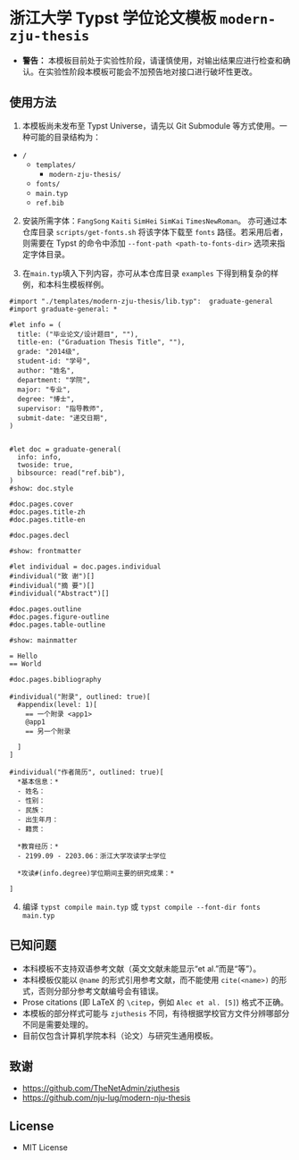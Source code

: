 # 浙江大学 Typst 学位论文模板 `modern-zju-thesis`

* **警告：** 本模板目前处于实验性阶段，请谨慎使用，对输出结果应进行检查和确认。在实验性阶段本模板可能会不加预告地对接口进行破坏性更改。

## 使用方法
1. 本模板尚未发布至 Typst Universe，请先以 Git Submodule 等方式使用。一种可能的目录结构为：
* `/`
    * `templates/`
        * `modern-zju-thesis/`
    * `fonts/`
    * `main.typ`
    * `ref.bib`

2. 安装所需字体：`FangSong` `Kaiti` `SimHei` `SimKai` `TimesNewRoman`。 亦可通过本仓库目录 `scripts/get-fonts.sh` 将该字体下载至 `fonts` 路径。若采用后者，则需要在 Typst 的命令中添加 `--font-path <path-to-fonts-dir>` 选项来指定字体目录。

3. 在`main.typ`填入下列内容，亦可从本仓库目录 `examples` 下得到稍复杂的样例，和本科生模板样例。

```typ
#import "./templates/modern-zju-thesis/lib.typ":  graduate-general
#import graduate-general: *

#let info = (
  title: ("毕业论文/设计题目", ""),
  title-en: ("Graduation Thesis Title", ""),
  grade: "2014级",
  student-id: "学号",
  author: "姓名",
  department: "学院",
  major: "专业",
  degree: "博士",
  supervisor: "指导教师",
  submit-date: "递交日期",
)


#let doc = graduate-general(
  info: info,
  twoside: true,
  bibsource: read("ref.bib"),
)
#show: doc.style

#doc.pages.cover
#doc.pages.title-zh
#doc.pages.title-en

#doc.pages.decl

#show: frontmatter

#let individual = doc.pages.individual
#individual("致 谢")[]
#individual("摘 要")[]
#individual("Abstract")[]

#doc.pages.outline
#doc.pages.figure-outline
#doc.pages.table-outline

#show: mainmatter

= Hello
== World

#doc.pages.bibliography

#individual("附录", outlined: true)[
  #appendix(level: 1)[
    == 一个附录 <app1>
    @app1
    == 另一个附录

  ]
]

#individual("作者简历", outlined: true)[
  *基本信息：*
  - 姓名：
  - 性别：
  - 民族：
  - 出生年月：
  - 籍贯：

  *教育经历：*
  - 2199.09 - 2203.06：浙江大学攻读学士学位

  *攻读#(info.degree)学位期间主要的研究成果：*

]

```

4. 编译 `typst compile main.typ` 或 `typst compile --font-dir fonts main.typ`

## 已知问题
* 本科模板不支持双语参考文献（英文文献未能显示“et al.”而是“等”）。
* 本科模板仅能以 `@name` 的形式引用参考文献，而不能使用 `cite(<name>)` 的形式，否则分部分参考文献编号会有错误。
* Prose citations (即 LaTeX 的 `\citep`，例如 `Alec et al. [5]`) 格式不正确。
* 本模板的部分样式可能与 `zjuthesis` 不同，有待根据学校官方文件分辨哪部分不同是需要处理的。
* 目前仅包含计算机学院本科（论文）与研究生通用模板。


## 致谢
* https://github.com/TheNetAdmin/zjuthesis
* https://github.com/nju-lug/modern-nju-thesis

## License
* MIT License